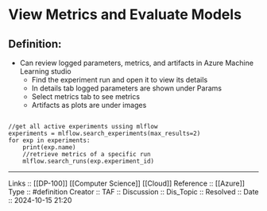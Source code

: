 # View Metrics and Evaluate Models

## Definition:

- Can review logged parameters, metrics, and artifacts in Azure Machine Learning studio
	- Find the experiment run and open it to view its details
	- In details tab logged parameters are shown under Params
	- Select metrics tab to see metrics
	- Artifacts as plots are under images
```

//get all active experiments ussing mlflow
experiments = mlflow.search_experiments(max_results=2)
for exp in experiments: 
	print(exp.name)
	//retrieve metrics of a specific run
	mlflow.search_runs(exp.experiment_id)
```
---
Links :: [[DP-100]] [[Computer Science]] [[Cloud]]
Reference ::  [[Azure]]
Type :: #definition
Creator ::
TAF ::
Discussion ::
Dis_Topic :: 
Resolved ::
Date :: 2024-10-15 21:20